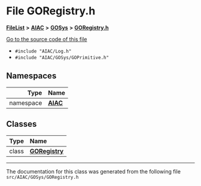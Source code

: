 

# File GORegistry.h



[**FileList**](files.md) **>** [**AIAC**](dir_21da83368f7816722f2b707a7b03c84f.md) **>** [**GOSys**](dir_5f167dfbcc50bcf5ffb2c1a7f5cf90ca.md) **>** [**GORegistry.h**](GORegistry_8h.md)

[Go to the source code of this file](GORegistry_8h_source.md)



* `#include "AIAC/Log.h"`
* `#include "AIAC/GOSys/GOPrimitive.h"`













## Namespaces

| Type | Name |
| ---: | :--- |
| namespace | [**AIAC**](namespaceAIAC.md) <br> |


## Classes

| Type | Name |
| ---: | :--- |
| class | [**GORegistry**](classAIAC_1_1GORegistry.md) <br> |



















































------------------------------
The documentation for this class was generated from the following file `src/AIAC/GOSys/GORegistry.h`

